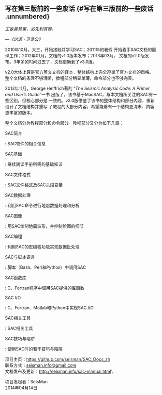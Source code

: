 ## 写在第三版前的一些废话 {#写在第三版前的一些废话 .unnumbered}

*工欲善其事，必先利其器。*

*—《论语 $\cdot$ 卫灵公》*

2010年10月，大三，开始接触并学习SAC；2011年的暑假
开始着手SAC文档的翻译工作；2012年01月，文档的v1.0版本发布；2013年03月，
文档的v2.0版发布。3年多的时间过去了，文档更新到了v3.0版。

v2.0大体上算是官方英文文档的译本，整体结构上完全遵循了官方文档的风格。
整个文档的条理不够清晰，教程部分稍显单薄，命令部分也不够完善。

2013年11月，George Helffrich著的 “*The Seismic Analysic Code: A Primer
and User’s Guide*”一书
出版了。该书基于MacSAC，与本文档所关注的SAC有一些区别，但核心部分是
一致的。v3.0版借鉴了该书的整体结构和部分内容，重新设计了文档结构并重写
了教程的大部分内容，希望能够有一个结构更清晰、内容更丰富的版本。

整个文档分为教程部分和命令部分。教程部分又分为如下几章：

SAC简介

:   SAC软件的相关信息

SAC基础

:   继续阅读手册所需的基础知识

SAC文件格式

:   SAC文件格式及SAC头段变量

SAC数据处理

:   利用SAC命令进行地震数据处理和分析

SAC图像

:   用SAC绘制地震波形，并控制绘图的细节

SAC编程

:   利用SAC的宏编程功能实现数据批处理

SAC与脚本语言

:   脚本（Bash、Perl和Python）中调用SAC

SAC函数库

:   C、Fortran程序中调用SAC提供的库函数

SAC I/O

:   C、Fortran、Matlab和Python中实现SAC I/O

SAC相关工具

:   SAC相关工具

SAC技巧与陷阱

:   使用SAC时的若干技巧与陷阱

项目主页：<https://github.com/seisman/SAC_Docs_zh>\
联系方式：[seisman.info@gmail.com](seisman.info@gmail.com)\
文档发布及更新：<http://seisman.info/sac-manual.html>\

项目发起者：SeisMan\
2014年04月14日
